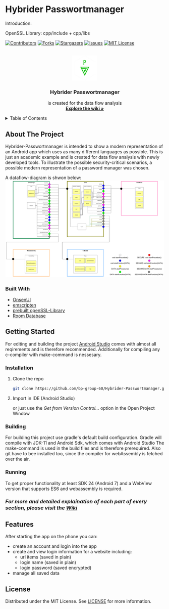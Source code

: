 # Hybrider Passwortmanager

<!-- Shift to Wiki -->
Introduction:

OpenSSL Library:		cpp/include + cpp/libs


<div id="top"></div>

<!-- PROJECT SHIELDS -->
<!--
*** I'm using markdown "reference style" links for readability.
*** Reference links are enclosed in brackets [ ] instead of parentheses ( ).
*** See the bottom of this document for the declaration of the reference variables
*** for contributors-url, forks-url, etc. This is an optional, concise syntax you may use.
*** https://www.markdownguide.org/basic-syntax/#reference-style-links
-->
[![Contributors][contributors-shield]][contributors-url]
[![Forks][forks-shield]][forks-url]
[![Stargazers][stars-shield]][stars-url]
[![Issues][issues-shield]][issues-url]
[![MIT License][license-shield]][license-url]



<!-- PROJECT LOGO -->
<br />
<div align="center">
	<a href="https://github.com/bp-group-60/Hybrider-Passwortmanager">
		<img src="images/logo.png" alt="Logo" width="80" height="80">
	</a>

<h3 align="center">Hybrider Passwortmanager</h3>
	<p align="center">
		is created for the data flow analysis
		<br />
		<a href="https://github.com/bp-group-60/Hybrider-Passwortmanager/wiki"><strong>Explore the wiki »</strong></a>
		<br />
	</p>
</div>



<!-- TABLE OF CONTENTS -->
<details>
	<summary>Table of Contents</summary>
	<ol>
		<li>
			<a href="#about-the-project">About The Project</a>
			<ul>
				<li><a href="#built-with">Built With</a></li>
			</ul>
		</li>
		<li>
			<a href="#getting-started">Getting Started</a>
			<ul>
				<li><a href="#prerequisites">Prerequisites</a></li>
				<li><a href="#installation">Installation</a></li>
			</ul>
		</li>
		<li><a href="#usage">Usage</a></li>
		<li><a href="#features">Features</a></li>
		<li><a href="#license">License</a></li>
		<li><a href="#acknowledgments">Acknowledgments</a></li>
	</ol>
</details>

<!-- ABOUT THE PROJECT -->
## About The Project

Hybrider-Passwortmanager is intended to show a modern representation of an Android app which uses as many different languages as possible.
This is just an academic example and is created for data flow analysis with newly developed tools.
To illustrate the possible security-critical scenarios, a possible modern representation of a password manager was chosen.

A dataflow-diagram is shwon below:<br>
[![](App_Schnittstellen-Graph.png)](https://raw.githubusercontent.com/bp-group-60/Hybrider-Passwortmanager/dev/App_Schnittstellen-Graph.png)

### Built With

* [OnsenUI](https://onsen.io/)
* [emscripten](https://emscripten.org/docs/)
* [prebuilt openSSL-Library](https://github.com/PurpleI2P/OpenSSL-for-Android-Prebuilt)
* [Room Database](https://developer.android.com/reference/android/arch/persistence/room/RoomDatabase)

<!-- GETTING STARTED -->
## Getting Started
For editing and building the project [Android Studio](https://developer.android.com/studio) comes with almost all reqirements and is therefore recommended.
Additionally for compiling any c-compiler with make-command is nessesary.

### Installation
1. Clone the repo
	 ```sh
	 git clone https://github.com/bp-group-60/Hybrider-Passwortmanager.git
	 ```
2. Import in IDE (Android Studio)

	or just use the _Get from Version Control..._ option in the Open Project Window

### Building
For building this project use gradle's default build configuration.
Gradle will compile with JDK-11 and Android Sdk, which comes with Android Studio
The make-command is used in the build files and is therefore prerequired.
Also git have to bee installed too, since the compiler for webAssembly is fetched over the air.

### Running
To get proper functionality at least SDK 24 (Android 7) and a WebView version that supports ES6 and webassembly is required.



### _For more and detailed explaination of each part of every section, please visit the [Wiki](https://github.com/bp-group-60/Hybrider-Passwortmanager/wiki)_

<!-- FEATURES -->
## Features
After starting the app on the phone you can:
* create an account and login into the app
* create and view login information for a website including:
  * url items (saved in plain)
  * login name (saved in plain)
  * login password (saved encrypted)
* manage all saved data

<!-- LICENSE -->
## License

Distributed under the MIT License. See [LICENSE](https://github.com/bp-group-60/Hybrider-Passwortmanager/blob/main/LICENSE) for more information.

<!-- MARKDOWN LINKS & IMAGES -->
<!-- https://www.markdownguide.org/basic-syntax/#reference-style-links -->
[contributors-shield]: https://img.shields.io/github/contributors/bp-group-60/Hybrider-Passwortmanager.svg?style=for-the-badge
[contributors-url]: https://github.com/bp-group-60/Hybrider-Passwortmanager/graphs/contributors
[forks-shield]: https://img.shields.io/github/forks/bp-group-60/Hybrider-Passwortmanager.svg?style=for-the-badge
[forks-url]: https://github.com/bp-group-60/Hybrider-Passwortmanager/network/members
[stars-shield]: https://img.shields.io/github/stars/bp-group-60/Hybrider-Passwortmanager.svg?style=for-the-badge
[stars-url]: https://github.com/bp-group-60/Hybrider-Passwortmanager/stargazers
[issues-shield]: https://img.shields.io/github/issues/bp-group-60/Hybrider-Passwortmanager.svg?style=for-the-badge
[issues-url]: https://github.com/bp-group-60/Hybrider-Passwortmanager/issues
[license-shield]: https://img.shields.io/github/license/bp-group-60/Hybrider-Passwortmanager.svg?style=for-the-badge
[license-url]: https://github.com/bp-group-60/Hybrider-Passwortmanager/blob/master/LICENSE.txt
